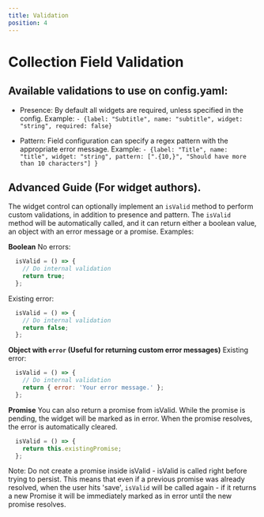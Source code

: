 ```yaml
---
title: Validation
position: 4
---
```

# Collection Field Validation

## Available validations to use on config.yaml:

- Presence: By default all widgets are required, unless specified in the config. Example:
`- {label: "Subtitle", name: "subtitle", widget: "string", required: false}`

- Pattern: Field configuration can specify a regex pattern with the appropriate error message. Example:
`- {label: "Title", name: "title", widget: "string", pattern: [".{10,}", "Should have more than 10 characters"] }`


## Advanced Guide (For widget authors).

The widget control can optionally implement an `isValid` method to perform custom validations, in addition to presence and pattern. The `isValid` method will be automatically called, and it can return either a boolean value, an object with an error message or a promise. Examples:

**Boolean**
No errors:

```javascript
  isValid = () => {
    // Do internal validation
    return true;
  };
```

Existing error:

```javascript
  isValid = () => {
    // Do internal validation
    return false;
  };
```

**Object with `error` (Useful for returning custom error messages)**
Existing error:

```javascript
  isValid = () => {
    // Do internal validation
    return { error: 'Your error message.' };
  };
```

**Promise**
You can also return a promise from isValid. While the promise is pending, the widget will be marked as in error. When the promise resolves, the error is automatically cleared.

```javascript
  isValid = () => {
    return this.existingPromise;
  };
```

Note: Do not create a promise inside isValid - isValid is called right before trying to persist. This means that even if a previous promise was already resolved, when the user hits 'save', `isValid` will be called again - if it returns a new Promise it will be immediately marked as in error until the new promise resolves.
